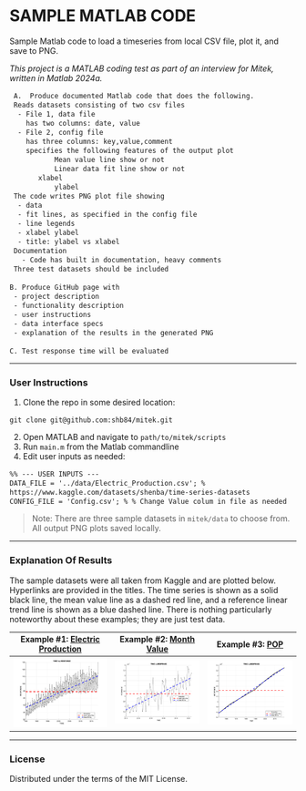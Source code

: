 # SAMPLE MATLAB CODE

Sample Matlab code to load a timeseries from local CSV file, plot it, and save to PNG.

_This project is a MATLAB coding test as part of an interview for Mitek, 
written in Matlab 2024a._  

```
 A.  Produce documented Matlab code that does the following.
 Reads datasets consisting of two csv files
  - File 1, data file
	has two columns: date, value
  - File 2, config file
	has three columns: key,value,comment 
	specifies the following features of the output plot
    	   Mean value line show or not 
    	   Linear data fit line show or not 
	   xlabel
           ylabel  
 The code writes PNG plot file showing
  - data
  - fit lines, as specified in the config file
  - line legends
  - xlabel ylabel 
  - title: ylabel vs xlabel
 Documentation
   - Code has built in documentation, heavy comments  
 Three test datasets should be included

B. Produce GitHub page with 
 - project description
 - functionality description
 - user instructions  
 - data interface specs
 - explanation of the results in the generated PNG

C. Test response time will be evaluated
``` 

--- 
### User Instructions  

1. Clone the repo in some desired location: 

```commandline
git clone git@github.com:shb84/mitek.git
```

2. Open MATLAB and navigate to `path/to/mitek/scripts` 
3. Run `main.m` from the Matlab commandline 
4. Edit user inputs as needed: 

```commandline
%% --- USER INPUTS ---
DATA_FILE = '../data/Electric_Production.csv'; % https://www.kaggle.com/datasets/shenba/time-series-datasets
CONFIG_FILE = 'Config.csv'; % % Change Value colum in file as needed
```

> Note: There are three sample datasets in `mitek/data` to choose from. All output PNG plots saved locally.

---
### Explanation Of Results

The sample datasets were all taken from Kaggle and are plotted below. Hyperlinks are provided in the titles. The time
series is shown as a solid black line, the mean value line as a dashed red line, and a reference linear trend line is 
shown as a blue dashed line. There is nothing particularly noteworthy about these examples; they are just test data.  

<div align="center">

|   Example #1: [Electric Production](https://www.kaggle.com/datasets/shenba/time-series-datasets)    |  Example #2: [Month Value](https://www.kaggle.com/datasets/podsyp/time-series-starter-dataset)   | Example #3: [POP](https://www.kaggle.com/datasets/census/population-time-series-data)  |
|:------------------------------------:|:------------------------------:|:--------------------:|
| ![](scripts/Electric_Production.png) | ![](scripts/Month_Value_1.png) | ![](scripts/POP.png) |

</div>

--- 
### License
Distributed under the terms of the MIT License.


